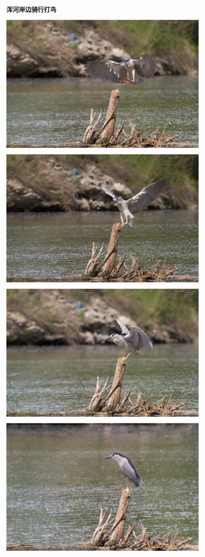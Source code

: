
###  浑河岸边骑行打鸟

 
 
![img](../media/20160528_打鸟/img_1484.jpg)

![img](../media/20160528_打鸟/img_1485.jpg)

![img](../media/20160528_打鸟/img_1488.jpg)

![img](../media/20160528_打鸟/img_1498.jpg)

